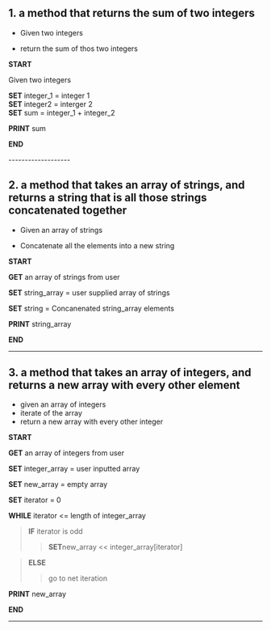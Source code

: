 ## 1.   a method that returns the sum of two integers 

* Given two integers

* return the sum of thos two integers

**START**

Given two integers

**SET** integer_1 = integer 1 <br>
**SET** integer2 = interger 2<br>
**SET** sum = integer_1 + integer_2

**PRINT** sum

**END**

-------------------<br>

## 2.  a method that takes an array of strings, and returns a string that is all those strings concatenated together 


* Given an array of strings

* Concatenate all the elements into a new string

**START**

**GET** an array of strings from user

**SET** string_array = user supplied array of strings

**SET** string = Concanenated string_array elements

**PRINT** string_array

**END**<br>

_______

## 3. a method that takes an array of integers, and returns a new array with every other element 

* given an array of integers
* iterate of the array 
* return a new array with every other integer

**START**

**GET** an array of integers from user<br>

**SET** integer_array = user inputted array

**SET** new_array = empty array

**SET** iterator = 0

**WHILE** iterator <= length of integer_array<br>
>**IF** iterator is odd
>>**SET**new_array << integer_array[iterator]

>**ELSE**<br>
>>go to net iteration<br>

**PRINT** new_array

**END**

_____


